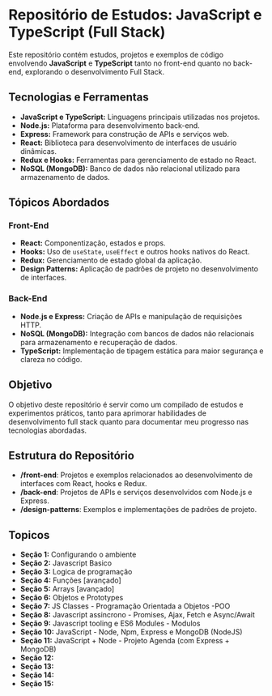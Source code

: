 # Repositório de Estudos: JavaScript e TypeScript (Full Stack)

Este repositório contém estudos, projetos e exemplos de código envolvendo **JavaScript** e **TypeScript** tanto no front-end quanto no back-end, explorando o desenvolvimento Full Stack.

## Tecnologias e Ferramentas

- **JavaScript e TypeScript:** Linguagens principais utilizadas nos projetos.
- **Node.js:** Plataforma para desenvolvimento back-end.
- **Express:** Framework para construção de APIs e serviços web.
- **React:** Biblioteca para desenvolvimento de interfaces de usuário dinâmicas.
- **Redux e Hooks:** Ferramentas para gerenciamento de estado no React.
- **NoSQL (MongoDB):** Banco de dados não relacional utilizado para armazenamento de dados.

## Tópicos Abordados

### Front-End
- **React:** Componentização, estados e props.
- **Hooks:** Uso de `useState`, `useEffect` e outros hooks nativos do React.
- **Redux:** Gerenciamento de estado global da aplicação.
- **Design Patterns:** Aplicação de padrões de projeto no desenvolvimento de interfaces.
  
### Back-End
- **Node.js e Express:** Criação de APIs e manipulação de requisições HTTP.
- **NoSQL (MongoDB):** Integração com bancos de dados não relacionais para armazenamento e recuperação de dados.
- **TypeScript:** Implementação de tipagem estática para maior segurança e clareza no código.

## Objetivo

O objetivo deste repositório é servir como um compilado de estudos e experimentos práticos, tanto para aprimorar habilidades de desenvolvimento full stack quanto para documentar meu progresso nas tecnologias abordadas.

## Estrutura do Repositório

- **/front-end**: Projetos e exemplos relacionados ao desenvolvimento de interfaces com React, hooks e Redux.
- **/back-end**: Projetos de APIs e serviços desenvolvidos com Node.js e Express.
- **/design-patterns**: Exemplos e implementações de padrões de projeto.

## Topicos

- **Seção 1:** Configurando o ambiente
- **Seção 2:** Javascript Basico
- **Seção 3:** Logica de programação 
- **Seção 4:** Funções [avançado]
- **Seção 5:** Arrays [avançado]
- **Seção 6:** Objetos e Prototypes
- **Seção 7:**  JS Classes - Programação Orientada a Objetos -POO
- **Seção 8:** Javascript assincrono - Promises, Ajax, Fetch e Async/Await
- **Seção 9:** Javascript tooling e ES6 Modules - Modulos
- **Seção 10:** JavaScript - Node, Npm, Express e MongoDB (NodeJS)
- **Seção 11:** JavaScript + Node - Projeto Agenda (com Express + MongoDB)
- **Seção 12:**
- **Seção 13:**
- **Seção 14:**
- **Seção 15:**